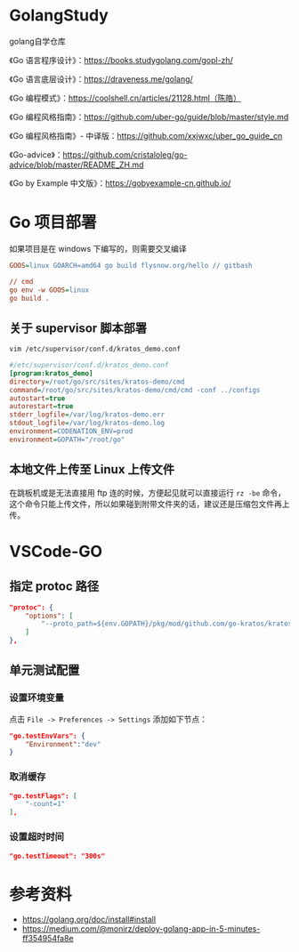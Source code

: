 # GolangStudy
golang自学仓库

《Go 语言程序设计》：https://books.studygolang.com/gopl-zh/

《Go 语言底层设计》：https://draveness.me/golang/

《Go 编程模式》：https://coolshell.cn/articles/21128.html（陈皓）

《Go 编程风格指南》：https://github.com/uber-go/guide/blob/master/style.md

《Go 编程风格指南》- 中译版：https://github.com/xxjwxc/uber_go_guide_cn

《Go-advice》：https://github.com/cristaloleg/go-advice/blob/master/README_ZH.md

《Go by Example 中文版》：https://gobyexample-cn.github.io/

# Go 项目部署

如果项目是在 windows 下编写的，则需要交叉编译

```ini
GOOS=linux GOARCH=amd64 go build flysnow.org/hello // gitbash

// cmd
go env -w GOOS=linux 
go build .
```

## 关于 supervisor 脚本部署

```bash
vim /etc/supervisor/conf.d/kratos_demo.conf
```

```ini
#/etc/supervisor/conf.d/kratos_demo.conf
[program:kratos_demo]
directory=/root/go/src/sites/kratos-demo/cmd
command=/root/go/src/sites/kratos-demo/cmd/cmd -conf ../configs 
autostart=true
autorestart=true
stderr_logfile=/var/log/kratos-demo.err
stdout_logfile=/var/log/kratos-demo.log
environment=CODENATION_ENV=prod
environment=GOPATH="/root/go"
```

## 本地文件上传至 Linux 上传文件

在跳板机或是无法直接用 ftp 连的时候，方便起见就可以直接运行 `rz -be` 命令，这个命令只能上传文件，所以如果碰到附带文件夹的话，建议还是压缩包文件再上传。

# VSCode-GO 

## 指定 protoc 路径

```json
"protoc": {  
    "options": [
        "--proto_path=${env.GOPATH}/pkg/mod/github.com/go-kratos/kratos/v2@v2.0.0-alpha6/third_party"
    ]
},
```

## 单元测试配置

### 设置环境变量

点击 `File -> Preferences -> Settings` 添加如下节点：

```json
"go.testEnvVars": {
    "Environment":"dev"
}
```

### 取消缓存

```json
"go.testFlags": [
    "-count=1"
],
```

### 设置超时时间

```json
"go.testTimeout": "300s"
```



# 参考资料

- https://golang.org/doc/install#install
- https://medium.com/@monirz/deploy-golang-app-in-5-minutes-ff354954fa8e